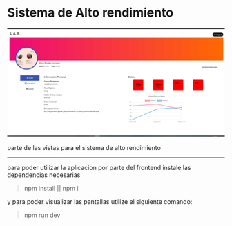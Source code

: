 # Sistema de Alto rendimiento
<img src="./readme-assets/SAR.jpg" alt="image for readme" />

parte de las vistas para el sistema de alto rendimiento

---

para poder utilizar la aplicacion por parte del frontend instale las dependencias necesarias

> npm install || npm i

y para poder visualizar las pantallas utilize el siguiente comando:

> npm run dev
